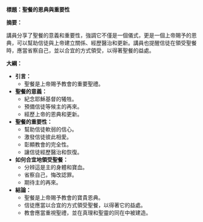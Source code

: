 **標題：聖餐的恩典與重要性**

**摘要：**

講員分享了聖餐的意義和重要性，強調它不僅是一個儀式，更是一個上帝賜予的恩典，可以幫助信徒與上帝建立關係、經歷醫治和更新。講員也提醒信徒在領受聖餐時，應當省察自己，並以合宜的方式領受，以得著聖餐的益處。

**大綱：**

* **引言：**
    * 聖餐是上帝賜予教會的重要聖禮。
* **聖餐的意義：**
    * 紀念耶穌基督的犧牲。
    * 預備信徒等候主的再來。
    * 經歷上帝的恩典和更新。
* **聖餐的重要性：**
    * 幫助信徒軟弱的信心。
    * 激發信徒彼此相愛。
    * 彰顯教會的完全性。
    * 讓信徒經歷醫治和恢復。
* **如何合宜地領受聖餐：**
    * 分辨這是主的身體和寶血。
    * 省察自己，悔改認罪。
    * 期待主的再來。
* **結論：**
    * 聖餐是上帝賜予教會的寶貴恩典。
    * 信徒應當以合宜的方式領受聖餐，以得著它的益處。
    * 教會應當重視聖禮，並在真理和聖靈的同在中被建造。